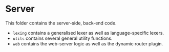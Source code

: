 # Server
This folder contains the server-side, back-end code.
- `lexing` contains a generalised lexer as well as language-specific lexers.
- `utils` contains several general utility functions.
- `web` contains the web-server logic as well as the dynamic router plugin.